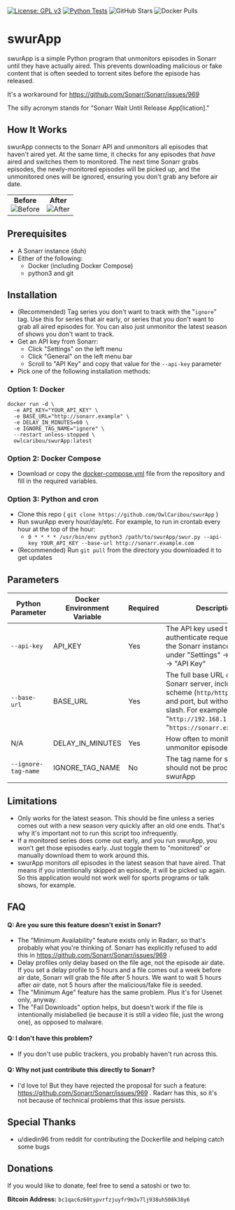 [![License: GPL v3](https://img.shields.io/badge/License-GPLv3-blue.svg)](https://github.com/OwlCaribou/swurApp/blob/main/LICENSE)
[![Python Tests](https://github.com/OwlCaribou/swurApp/actions/workflows/tests.yml/badge.svg)](https://github.com/OwlCaribou/swurApp/actions/workflows/tests.yml)
![GitHub Stars](https://img.shields.io/github/stars/OwlCaribou/swurApp?style=social)
![Docker Pulls](https://img.shields.io/docker/pulls/owlcaribou/swurapp)

# swurApp

swurApp is a simple Python program that unmonitors episodes in Sonarr until they have actually aired.
This prevents downloading malicious or fake content that is often seeded to torrent sites before the episode has released.

It's a workaround for https://github.com/Sonarr/Sonarr/issues/969 

The silly acronym stands for "Sonarr Wait Until Release App\[lication]."

## How It Works

swurApp connects to the Sonarr API and unmonitors all episodes that haven't aired yet. At the same time, it checks for any episodes that _have_ aired and switches them to monitored.
The next time Sonarr grabs episodes, the newly-monitored episodes will be picked up, and the unmonitored ones will be ignored, ensuring you don't grab any before air date.

<table>
<tr>
<td style="text-align: center;"><b>Before</b><br>
<img alt="Before" src="https://github.com/user-attachments/assets/3b457291-cc5b-449a-9f59-723d7103310b" />
</td>
<td style="text-align: center;"><b>After</b><br>
<img alt="After" src="https://github.com/user-attachments/assets/b2705b67-3e05-4b6b-9c90-211c198d7cea" />
</td>
</tr>
</table>

## Prerequisites

- A Sonarr instance (duh)
- Either of the following:
  - Docker (including Docker Compose)
  - python3 and git

## Installation

- (Recommended) Tag series you don't want to track with the "`ignore`" tag. Use this for series that air early, or series that you don't want to grab all aired episodes for. You can also just unmonitor the latest season of shows you don't want to track.
- Get an API key from Sonarr:
    - Click "Settings" on the left menu
    - Click "General" on the left menu bar
    - Scroll to "API Key" and copy that value for the `--api-key` parameter
- Pick one of the following installation methods:

### Option 1: Docker
```
docker run -d \
  -e API_KEY="YOUR_API_KEY" \
  -e BASE_URL="http://sonarr.example" \
  -e DELAY_IN_MINUTES=60 \
  -e IGNORE_TAG_NAME="ignore" \
  --restart unless-stopped \
  owlcaribou/swurApp:latest
```

### Option 2: Docker Compose
- Download or copy the [docker-compose.yml](https://github.com/OwlCaribou/swurApp/blob/main/docker-compose.yml) file from the repository and fill in the required variables.

### Option 3: Python and cron
- Clone this repo ( `git clone https://github.com/OwlCaribou/swurApp` )
- Run swurApp every hour/day/etc. For example, to run in crontab every hour at the top of the hour:
    - `0 * * * * /usr/bin/env python3 /path/to/swurApp/swur.py --api-key YOUR_API_KEY --base-url http://sonarr.example.com`
- (Recommended) Run `git pull` from the directory you downloaded it to get updates

## Parameters

| Python Parameter    | Docker Environment Variable | Required | Description                                                                                                                                                                                        | Default  |
|---------------------|-----------------------------|----------|----------------------------------------------------------------------------------------------------------------------------------------------------------------------------------------------------|----------|
| `--api-key`         | API_KEY                     | Yes      | The API key used to authenticate requests with the Sonarr instance. Get this under "Settings" -> "General" -> "API Key"                                                                            | None     |
| `--base-url`        | BASE_URL                    | Yes      | The full base URL of your Sonarr server, including scheme (`http/https`), host, and port, but without a trailing slash. For example: "`http://192.168.1.1:8989`" or "`https://sonarr.example.com`" | None     |
| N/A                 | DELAY_IN_MINUTES            | Yes      | How often to monitor and unmonitor episodes                                                                                                                                                        | 60       |
| `--ignore-tag-name` | IGNORE_TAG_NAME             | No       | The tag name for series that should not be processed by swurApp                                                                                                                                    | `ignore` |


## Limitations

- Only works for the latest season. This should be fine unless a series comes out with a new season very quickly after an old one ends. That's why it's important not to run this script too infrequently.
- If a monitored series does come out early, and you run swurApp, you won't get those episodes early. Just toggle them to "monitored" or manually download them to work around this.
- swurApp monitors _all_ episodes in the latest season that have aired. That means if you intentionally skipped an episode, it will be picked up again. So this application would not work well for sports programs or talk shows, for example.

## FAQ

#### Q: Are you sure this feature doesn't exist in Sonarr?

- The "Minimum Availability" feature exists only in Radarr, so that's probably what you're thinking of. Sonarr has explicitly refused to add this in https://github.com/Sonarr/Sonarr/issues/969 .
- Delay profiles only delay based on the file age, not the episode air date. If you set a delay profile to 5 hours and a file comes out a week before air date, Sonarr will grab the file after 5 hours. We want to wait 5 hours after _air_ date, not 5 hours after the malicious/fake file is seeded.
- The "Minimum Age" feature has the same problem. Plus it's for Usenet only, anyway.
- The "Fail Downloads" option helps, but doesn't work if the file is intentionally mislabelled (ie because it is still a video file, just the wrong one), as opposed to malware.

#### Q: I don't have this problem?

- If you don't use public trackers, you probably haven't run across this.

#### Q: Why not just contribute this directly to Sonarr?

- I'd love to! But they have rejected the proposal for such a feature: https://github.com/Sonarr/Sonarr/issues/969 . Radarr has this, so it's not because of technical problems that this issue persists.

## Special Thanks

- u/diedin96 from reddit for contributing the Dockerfile and helping catch some bugs

## Donations

If you would like to donate, feel free to send a satoshi or two to:

**Bitcoin Address:** `bc1qac6z60typvrfzjuyfr9m3v7lj938uh508k38y6`
